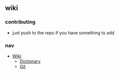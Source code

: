 ## wiki

### contributing

* just push to the repo if you have something to add

### nav

* [Wiki](https://github.com/3dot14wiki/tree/master/wiki)
    * [Dictionary](https://github.com/3dot14/wiki/blob/master/wiki/dictionary.md)
    * [Git](https://github.com/3dot14/wiki/blob/master/wiki/git.md)

